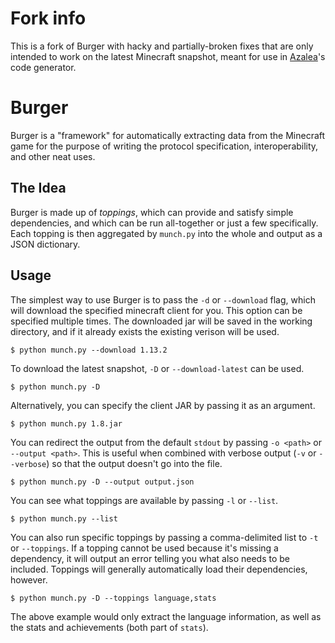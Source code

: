# Fork info

This is a fork of Burger with hacky and partially-broken fixes that are only intended to work on the latest Minecraft snapshot, meant for use in [Azalea](https://github.com/mat-1/azalea)'s code generator.

# Burger
Burger is a "framework" for automatically extracting data
from the Minecraft game for the purpose of writing the protocol
specification, interoperability, and other neat uses.

## The Idea
Burger is made up of *toppings*, which can provide and satisfy
simple dependencies, and which can be run all-together or just
a few specifically. Each topping is then aggregated by
`munch.py` into the whole and output as a JSON dictionary.

## Usage
The simplest way to use Burger is to pass the `-d` or `--download`
flag, which will download the specified minecraft client for you.
This option can be specified multiple times.  The downloaded jar will be saved
in the working directory, and if it already exists the existing verison will be used.

    $ python munch.py --download 1.13.2

To download the latest snapshot, `-D` or `--download-latest` can be used.

    $ python munch.py -D

Alternatively, you can specify the client JAR by passing it as an argument.

    $ python munch.py 1.8.jar

You can redirect the output from the default `stdout` by passing
`-o <path>` or `--output <path>`.  This is useful when combined with
verbose output (`-v` or `--verbose`) so that the output doesn't go into the file.

    $ python munch.py -D --output output.json

You can see what toppings are available by passing `-l` or `--list`.

    $ python munch.py --list

You can also run specific toppings by passing a comma-delimited list
to `-t` or `--toppings`. If a topping cannot be used because it's
missing a dependency, it will output an error telling you what 
also needs to be included.  Toppings will generally automatically load
their dependencies, however.

    $ python munch.py -D --toppings language,stats

The above example would only extract the language information, as
well as the stats and achievements (both part of `stats`).

